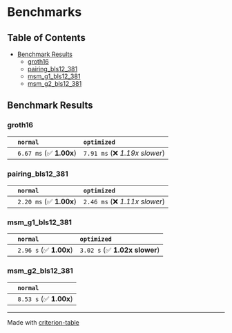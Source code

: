 # Benchmarks

## Table of Contents

- [Benchmark Results](#benchmark-results)
    - [groth16](#groth16)
    - [pairing_bls12_381](#pairing_bls12_381)
    - [msm_g1_bls12_381](#msm_g1_bls12_381)
    - [msm_g2_bls12_381](#msm_g2_bls12_381)

## Benchmark Results

### groth16

|        | `normal`                | `optimized`                     |
|:-------|:------------------------|:------------------------------- |
|        | `6.67 ms` (✅ **1.00x**) | `7.91 ms` (❌ *1.19x slower*)    |

### pairing_bls12_381

|        | `normal`                | `optimized`                     |
|:-------|:------------------------|:------------------------------- |
|        | `2.20 ms` (✅ **1.00x**) | `2.46 ms` (❌ *1.11x slower*)    |

### msm_g1_bls12_381

|        | `normal`               | `optimized`                    |
|:-------|:-----------------------|:------------------------------ |
|        | `2.96 s` (✅ **1.00x**) | `3.02 s` (✅ **1.02x slower**)  |

### msm_g2_bls12_381

|        | `normal`                |
|:-------|:----------------------- |
|        | `8.53 s` (✅ **1.00x**)  |

---
Made with [criterion-table](https://github.com/nu11ptr/criterion-table)


